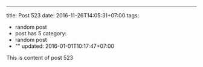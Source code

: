 ---
title: Post 523
date: 2016-11-26T14:05:31+07:00
tags:
  - random post
  - post has 5
category:
  - random post
  - ""
updated: 2016-01-01T10:17:47+07:00

This is content of post 523